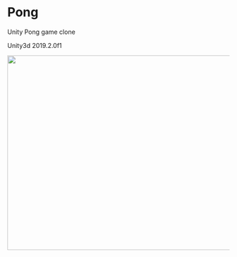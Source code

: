 # Pong
Unity Pong game clone

Unity3d 2019.2.0f1

<img src="screenshot.png" width="611" height="441">